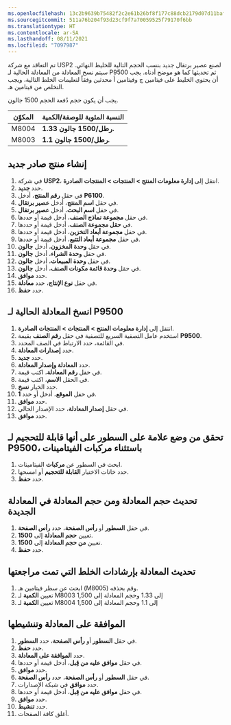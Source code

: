 ```yaml
---
ms.openlocfilehash: 13c2b9639b75482f2c2e61b26bf8f177c88dcb2179d07d11baff09661e8dd697
ms.sourcegitcommit: 511a76b204f93d23cf9f7a70059525f79170f6bb
ms.translationtype: HT
ms.contentlocale: ar-SA
ms.lasthandoff: 08/11/2021
ms.locfileid: "7097987"
---
```

تم التعاقد مع شركة USP2 لصنع عصير برتقال جديد بنسب الحجم التالية للخليط النهائي. سيتم نسخ المعادلة من المعادلة الحالية لـ P9500 ثم تحديثها كما هو موضح أدناه. يجب أن يحتوي الخليط على فيتامين ج وفيتامين أ محدثين وفقاً لتعليمات الخلط التالية، ويجب التخلص من فيتامين هـ. 

يجب أن يكون حجم دُفعة الحجم 1500 جالون.


| المكوّن| النسبة المئوية للوصفة/الكمية|
 | ------------- | ------------- |
 | M8004        | **1.33 رطل/1500 جالون.**|
 | M8003        | **1.1 رطل/1500 جالون.**|

## <a name="create-a-new-released-product"></a>إنشاء منتج صادر جديد

1.  في شركة **USP2**، انتقل إلى **إدارة معلومات المنتج > المنتجات > المنتجات الصادرة**.
2.  حدد **جديد**.
3.  في حقل **رقم المنتج**، أدخل **P6100**.
4.  في حقل **اسم المنتج**، أدخل **عصير برتقال**.
5.  في حقل **اسم البحث**، أدخل **عصير برتقال**.
7.  في حقل **مجموعة نماذج الصنف**، أدخل قيمة أو حددها.
8.  في **حقل مجموعة الصنف**، أدخل قيمة أو حددها.
9.  في حقل **مجموعة أبعاد التخزين**، أدخل قيمة أو حددها.
10. في حقل **مجموعة أبعاد التتبع**، أدخل قيمة أو حددها.
11. في حقل **وحدة المخزون**، أدخل **جالون**.
12. في حقل **وحدة الشراء**، أدخل **جالون**.
13. في حقل **وحدة المبيعات**، أدخل **جالون**.
14. في حقل **وحدة قائمة مكونات الصنف**، أدخل **جالون**.
15. حدد **موافق**.
16. في حقل **نوع الإنتاج**، حدد **معادلة**.
17. حدد **حفظ**.


## <a name="copy-the-existing-formula-for-p9500"></a>انسخ المعادلة الحالية لـ P9500

1. انتقل إلى **إدارة معلومات المنتج > المنتجات > المنتجات الصادرة**.
19. استخدم عامل التصفية السريع للتصفية في حقل **رقم الصنف** بقيمة **P9500**.
20. في القائمة، حدد الارتباط في الصف المحدد.
21. حدد **إصدارات المعادلة**.
22. حدد **جديد**.
23. حدد **المعادلة وإصدار المعادلة**.
24. في حقل **رقم المعادلة**، اكتب قيمة.
25. في الحقل **الاسم**، اكتب قيمة‎.
26. حدد الخيار **نسخ**.
27. في حقل **الموقع**، أدخل أو حدد **1**.
28. حدد **موافق**.
29. في حقل **إصدار المعادلة**، حدد الإصدار الحالي.
30. حدد **موافق**.


## <a name="verify-that-the-lines-are-flagged-as-scalable-for-p9500-except-for-the-vitamin-compounds"></a>تحقق من وضع علامة على السطور على أنها قابلة للتحجيم لـ P9500، باستثناء مركبات الفيتامينات

1. ابحث في السطور عن **مركبات** الفيتامينات.
32. حدد خانات الاختيار **القابلة للتحجيم** أو امسحها.
33. حدد **حفظ**.


## <a name="update-the-formula-size-and-from-formula-size-in-the-new-formula"></a>تحديث حجم المعادلة ومن حجم المعادلة في المعادلة الجديدة

1. في حقل **السطور** أو **رأس الصفحة**، حدد **رأس الصفحة**.
35. تعيين **حجم المعادلة** إلى **1500**.
36. تعيين **من حجم المعادلة** إلى **1500**.
37. حدد **حفظ**.

## <a name="update-the-formula-with-the-revised-mixing-instructions"></a>تحديث المعادلة بإرشادات الخلط التي تمت مراجعتها

1. ابحث عن سطر فيتامين هـ (M8005) وقم بحذفه. 
2. تعيين **الكمية** لـ M8003 إلى 1.33 وحجم المعادلة إلى 1,500
3. تعيين **الكمية** لـ M8004 إلى 1.1 وحجم المعادلة إلى 1,500

## <a name="approve-and-activate-the-formula"></a>الموافقة على المعادلة وتنشيطها

1. في حقل **السطور** أو **رأس الصفحة**، حدد **السطور**.
39. حدد **حفظ**.
40. حدد **الموافقة على المعادلة**.
41. في حقل **موافق عليه من قِبل**، أدخل قيمة أو حددها.
42. حدد **موافق**.
43. في حقل **السطور** أو **رأس الصفحة**، حدد **رأس الصفحة**.
44. حدد **موافق** في شبكة الإصدارات.
45. في حقل **موافق عليه من قِبل**، أدخل قيمة أو حددها.
46. حدد **موافق**.
47. حدد **تنشيط**.
48. أغلق كافة الصفحات.
